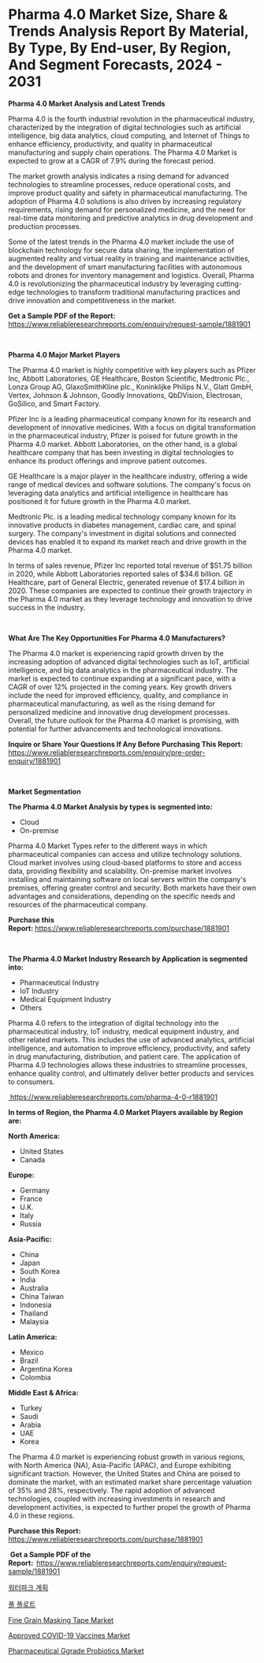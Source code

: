 <p><h1>Pharma 4.0 Market Size, Share & Trends Analysis Report By Material, By Type, By End-user, By Region, And Segment Forecasts, 2024 - 2031</h1></p><p><strong>Pharma 4.0 Market Analysis and Latest Trends</strong></p>
<p><p>Pharma 4.0 is the fourth industrial revolution in the pharmaceutical industry, characterized by the integration of digital technologies such as artificial intelligence, big data analytics, cloud computing, and Internet of Things to enhance efficiency, productivity, and quality in pharmaceutical manufacturing and supply chain operations. The Pharma 4.0 Market is expected to grow at a CAGR of 7.9% during the forecast period.</p><p>The market growth analysis indicates a rising demand for advanced technologies to streamline processes, reduce operational costs, and improve product quality and safety in pharmaceutical manufacturing. The adoption of Pharma 4.0 solutions is also driven by increasing regulatory requirements, rising demand for personalized medicine, and the need for real-time data monitoring and predictive analytics in drug development and production processes.</p><p>Some of the latest trends in the Pharma 4.0 market include the use of blockchain technology for secure data sharing, the implementation of augmented reality and virtual reality in training and maintenance activities, and the development of smart manufacturing facilities with autonomous robots and drones for inventory management and logistics. Overall, Pharma 4.0 is revolutionizing the pharmaceutical industry by leveraging cutting-edge technologies to transform traditional manufacturing practices and drive innovation and competitiveness in the market.</p></p>
<p><strong>Get a Sample PDF of the Report:&nbsp;</strong> <a href="https://www.reliableresearchreports.com/enquiry/request-sample/1881901">https://www.reliableresearchreports.com/enquiry/request-sample/1881901</a></p>
<p>&nbsp;</p>
<p><strong>Pharma 4.0 Major Market Players</strong></p>
<p><p>The Pharma 4.0 market is highly competitive with key players such as Pfizer Inc, Abbott Laboratories, GE Healthcare, Boston Scientific, Medtronic Plc., Lonza Group AG, GlaxoSmithKline plc., Koninklijke Philips N.V., Glatt GmbH, Vertex, Johnson & Johnson, Goodly Innovations, QbDVision, Electrosan, GoSilico, and Smart Factory.</p><p>Pfizer Inc is a leading pharmaceutical company known for its research and development of innovative medicines. With a focus on digital transformation in the pharmaceutical industry, Pfizer is poised for future growth in the Pharma 4.0 market. Abbott Laboratories, on the other hand, is a global healthcare company that has been investing in digital technologies to enhance its product offerings and improve patient outcomes.</p><p>GE Healthcare is a major player in the healthcare industry, offering a wide range of medical devices and software solutions. The company's focus on leveraging data analytics and artificial intelligence in healthcare has positioned it for future growth in the Pharma 4.0 market.</p><p>Medtronic Plc. is a leading medical technology company known for its innovative products in diabetes management, cardiac care, and spinal surgery. The company's investment in digital solutions and connected devices has enabled it to expand its market reach and drive growth in the Pharma 4.0 market.</p><p>In terms of sales revenue, Pfizer Inc reported total revenue of $51.75 billion in 2020, while Abbott Laboratories reported sales of $34.6 billion. GE Healthcare, part of General Electric, generated revenue of $17.4 billion in 2020. These companies are expected to continue their growth trajectory in the Pharma 4.0 market as they leverage technology and innovation to drive success in the industry.</p></p>
<p>&nbsp;</p>
<p><strong>What Are The Key Opportunities For Pharma 4.0 Manufacturers?</strong></p>
<p><p>The Pharma 4.0 market is experiencing rapid growth driven by the increasing adoption of advanced digital technologies such as IoT, artificial intelligence, and big data analytics in the pharmaceutical industry. The market is expected to continue expanding at a significant pace, with a CAGR of over 12% projected in the coming years. Key growth drivers include the need for improved efficiency, quality, and compliance in pharmaceutical manufacturing, as well as the rising demand for personalized medicine and innovative drug development processes. Overall, the future outlook for the Pharma 4.0 market is promising, with potential for further advancements and technological innovations.</p></p>
<p><strong>Inquire or Share Your Questions If Any Before Purchasing This Report:</strong> <a href="https://www.reliableresearchreports.com/enquiry/pre-order-enquiry/1881901">https://www.reliableresearchreports.com/enquiry/pre-order-enquiry/1881901</a></p>
<p>&nbsp;</p>
<p><strong>Market Segmentation</strong></p>
<p><strong>The Pharma 4.0 Market Analysis by types is segmented into:</strong></p>
<p><ul><li>Cloud</li><li>On-premise</li></ul></p>
<p><p>Pharma 4.0 Market Types refer to the different ways in which pharmaceutical companies can access and utilize technology solutions. Cloud market involves using cloud-based platforms to store and access data, providing flexibility and scalability. On-premise market involves installing and maintaining software on local servers within the company's premises, offering greater control and security. Both markets have their own advantages and considerations, depending on the specific needs and resources of the pharmaceutical company.</p></p>
<p><strong>Purchase this Report:&nbsp;</strong><a href="https://www.reliableresearchreports.com/purchase/1881901">https://www.reliableresearchreports.com/purchase/1881901</a></p>
<p>&nbsp;</p>
<p><strong>The Pharma 4.0 Market Industry Research by Application is segmented into:</strong></p>
<p><ul><li>Pharmaceutical Industry</li><li>IoT Industry</li><li>Medical Equipment Industry</li><li>Others</li></ul></p>
<p><p>Pharma 4.0 refers to the integration of digital technology into the pharmaceutical industry, IoT industry, medical equipment industry, and other related markets. This includes the use of advanced analytics, artificial intelligence, and automation to improve efficiency, productivity, and safety in drug manufacturing, distribution, and patient care. The application of Pharma 4.0 technologies allows these industries to streamline processes, enhance quality control, and ultimately deliver better products and services to consumers.</p></p>
<p><a href="https://www.reliableresearchreports.com/pharma-4-0-r1881901">&nbsp;https://www.reliableresearchreports.com/pharma-4-0-r1881901</a></p>
<p><strong>In terms of Region, the Pharma 4.0 Market Players available by Region are:</strong></p>
<p>
    <p> <strong> North America: </strong>
        <ul>
            <li>United States</li>
            <li>Canada</li>
        </ul>
        </p> 
    <p> <strong> Europe: </strong>
        <ul>
            <li>Germany</li>
            <li>France</li>
            <li>U.K.</li>
            <li>Italy</li>
            <li>Russia</li>
        </ul>
        </p> 
    <p> <strong> Asia-Pacific: </strong>
        <ul>
            <li>China</li>
            <li>Japan</li>
            <li>South Korea</li>
            <li>India</li>
            <li>Australia</li>
            <li>China Taiwan</li>
            <li>Indonesia</li>
            <li>Thailand</li>
            <li>Malaysia</li>
        </ul>
        </p> 
    <p> <strong> Latin America: </strong>
        <ul>
            <li>Mexico</li>
            <li>Brazil</li>
            <li>Argentina Korea</li>
            <li>Colombia</li>
        </ul>
        </p> 
    <p> <strong> Middle East & Africa: </strong>
        <ul>
            <li>Turkey</li>
            <li>Saudi</li>
            <li>Arabia</li>
            <li>UAE</li>
            <li>Korea</li>
        </ul>
    </p>
    </p>
<p><p>The Pharma 4.0 market is experiencing robust growth in various regions, with North America (NA), Asia-Pacific (APAC), and Europe exhibiting significant traction. However, the United States and China are poised to dominate the market, with an estimated market share percentage valuation of 35% and 28%, respectively. The rapid adoption of advanced technologies, coupled with increasing investments in research and development activities, is expected to further propel the growth of Pharma 4.0 in these regions.</p></p>
<p><strong>Purchase this Report: </strong><a href="https://www.reliableresearchreports.com/purchase/1881901">https://www.reliableresearchreports.com/purchase/1881901</a></p>
<p>&nbsp;<strong>Get a Sample PDF of the Report:&nbsp;&nbsp;</strong><a href="https://www.reliableresearchreports.com/enquiry/request-sample/1881901">https://www.reliableresearchreports.com/enquiry/request-sample/1881901</a></p>
<p><strong></strong></p>
<p><p><a href="https://github.com/TimmyMann6767/Market-Research-Report-List-1/blob/main/847310357665.md">워터파크 계획</a></p><p><a href="https://github.com/khytkeqagplkzqvh/Market-Research-Report-List-2/blob/main/899453257664.md">풀 플로트</a></p><p><a href="https://issuu.com/reportprime-2/docs/fine-grain-masking-tape-market-size-2030.pptx">Fine Grain Masking Tape Market</a></p><p><a href="https://github.com/fiixsa/Market-Research-Report-List-2/blob/main/approved-covid-19-vaccines-market.md">Approved COVID-19 Vaccines Market</a></p><p><a href="https://github.com/cecuraprangm/Market-Research-Report-List-2/blob/main/pharmaceutical-ggrade-probiotics-market.md">Pharmaceutical Ggrade Probiotics Market</a></p></p>